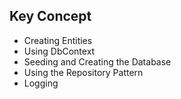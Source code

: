 

## Key Concept
- Creating Entities
- Using DbContext
- Seeding and Creating the Database
- Using the Repository Pattern
- Logging